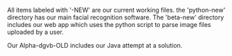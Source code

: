 All items labeled with '-NEW' are our current working files. the 'python-new' directory has our main facial recognition software. The 'beta-new' directory includes our web app which uses the python script to parse image files uploaded by a user.

Our Alpha-dgvb-OLD includes our Java attempt at a solution.

